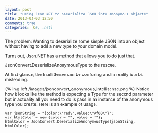 ```yaml
---
layout: post
title: "Using Json.NET to deserialize JSON into anonymous objects"
date: 2013-03-03 12:50
comments: true
categories: [C#, .net]
---
```


The problem: Wanting to deserialize some simple JSON into an object without having to add a new type to your domain model. 

Turns out, Json.NET has a method that allows you to do just that. 

JsonConvert.DeserializeAnonymousType to the rescue. 

At first glance, the IntelliSense can be confusing and in reality is a bit misleading. 

{% img left /images/jsonconvert_anonymous_intellisense.png %}
Notice how it looks like the method is expecting a Type for the second parameter but in actuality all you need to do is pass in an instance of the anonymous type you create. Here is an example of usage.

```
var jsonString = "{color:\"red\",value:\"#f00\"}";
var htmlColor = new {color = "", value = ""};            
htmlColor = JsonConvert.DeserializeAnonymousType(jsonString, htmlColor);
```

